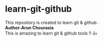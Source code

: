 # learn-git-github
This repository is created to learn git &amp; github .
<br>
**Author-Arun Chourasia**
<br>
This is amazing to learn git &amp; github tools !! :thumbsup:
